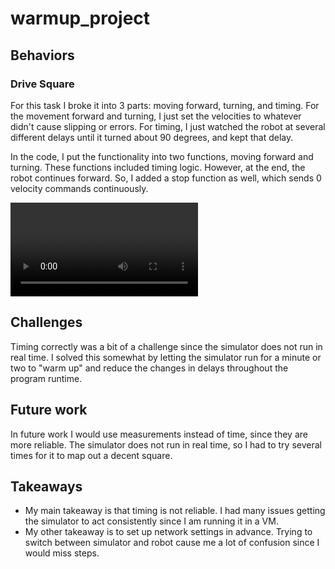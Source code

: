 # warmup_project

## Behaviors

### Drive Square

For this task I broke it into 3 parts: moving forward, turning, and timing. For the movement forward and turning, I just set the velocities to whatever didn't cause slipping or errors. For timing, I just watched the robot at several different delays until it turned about 90 degrees, and kept that delay.

In the code, I put the functionality into two functions, moving forward and turning. These functions included timing logic. However, at the end, the robot continues forward. So, I added a stop function as well, which sends 0 velocity commands continuously.

![gif](https://github.com/RoryMB/warmup_project/IMG_1726.mov "Test")

## Challenges

Timing correctly was a bit of a challenge since the simulator does not run in real time. I solved this somewhat by letting the simulator run for a minute or two to "warm up" and reduce the changes in delays throughout the program runtime.

## Future work

In future work I would use measurements instead of time, since they are more reliable. The simulator does not run in real time, so I had to try several times for it to map out a decent square.

## Takeaways

- My main takeaway is that timing is not reliable. I had many issues getting the simulator to act consistently since I am running it in a VM.
- My other takeaway is to set up network settings in advance. Trying to switch between simulator and robot cause me a lot of confusion since I would miss steps.

